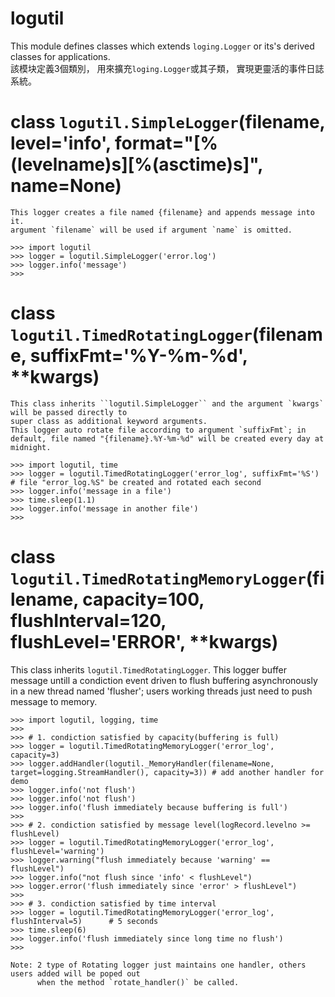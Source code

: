 # logutil
This module defines classes which extends ``loging.Logger`` or its's derived classes for applications.<br />
該模块定義3個類別， 用來擴充``loging.Logger``或其子類， 實現更靈活的事件日誌系統。


# class ``logutil.SimpleLogger``(filename, level='info', format="[%(levelname)s][%(asctime)s]", name=None)
```	
This logger creates a file named {filename} and appends message into it. 
argument `filename` will be used if argument `name` is omitted.

>>> import logutil
>>> logger = logutil.SimpleLogger('error.log') 
>>> logger.info('message')                     
>>>
```

# class ``logutil.TimedRotatingLogger``(filename, suffixFmt='%Y-%m-%d', **kwargs)
```
This class inherits ``logutil.SimpleLogger`` and the argument `kwargs` will be passed directly to 
super class as additional keyword arguments.
This logger auto rotate file according to argument `suffixFmt`; in default, file named "{filename}.%Y-%m-%d" will be created every day at midnight.

>>> import logutil, time
>>> logger = logutil.TimedRotatingLogger('error_log', suffixFmt='%S')  # file "error_log.%S" be created and rotated each second
>>> logger.info('message in a file')
>>> time.sleep(1.1)
>>> logger.info('message in another file')
>>>
```

# class ``logutil.TimedRotatingMemoryLogger``(filename, capacity=100, flushInterval=120, flushLevel='ERROR', **kwargs)
This class inherits ``logutil.TimedRotatingLogger``.
This logger buffer message untill a condiction event driven to flush buffering asynchronously in a new thread named 'flusher';
users working threads just need to push message to memory. 

```
>>> import logutil, logging, time
>>>
>>> # 1. condiction satisfied by capacity(buffering is full)
>>> logger = logutil.TimedRotatingMemoryLogger('error_log', capacity=3)
>>> logger.addHandler(logutil._MemoryHandler(filename=None, target=logging.StreamHandler(), capacity=3)) # add another handler for demo
>>> logger.info('not flush')
>>> logger.info('not flush')
>>> logger.info('flush immediately because buffering is full')
>>>
>>> # 2. condiction satisfied by message level(logRecord.levelno >= flushLevel)
>>> logger = logutil.TimedRotatingMemoryLogger('error_log', flushLevel='warning')
>>> logger.warning("flush immediately because 'warning' == flushLevel")  
>>> logger.info("not flush since 'info' < flushLevel")
>>> logger.error('flush immediately since 'error' > flushLevel")   
>>>
>>> # 3. condiction satisfied by time interval
>>> logger = logutil.TimedRotatingMemoryLogger('error_log', flushInterval=5)      # 5 seconds
>>> time.sleep(6)
>>> logger.info('flush immediately since long time no flush')
>>>

Note: 2 type of Rotating logger just maintains one handler, others users added will be poped out 
      when the method `rotate_handler()` be called. 
```
